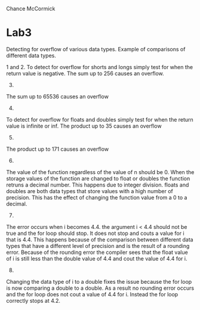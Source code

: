 Chance McCormick
# Lab3
Detecting for overflow of various data types. Example of comparisons of different data types.

1 and 2. 
To detect for overflow for shorts and longs simply test for when the return value is negative. 
The sum up to 256 causes an overflow.  

3. 
The sum up to 65536 causes an overflow

4.
To detect for overflow for floats and doubles simply test for when the return value is infinite
or inf.
The product up to 35 causes an overflow

5.
The product up to 171 causes an overflow

6.
The value of the function regardless of the value of n should be 0.  When the storage
values of the function are changed to float or doubles the function retruns a decimal number.
This happens due to integer division.  floats and doubles are both data types that store
values with a high number of precision.  This has the effect of changing the function value 
from a 0 to a decimal.

7.
The error occurs when i becomes 4.4. the argument i < 4.4 should not be true and the for 
loop should stop.  It does not stop and couts a value for i that is 4.4.  This happens
because of the comparison between different data types that have a different level of precision
and is the result of a rounding error.  Because of the rounding error the compiler sees that 
the float value of i is still less than the double value of 4.4 and cout the value of 4.4 for i.

8.
Changing the data type of i to a double fixes the issue because the for loop is now comparing 
a double to a double. As a result no rounding error occurs and the for loop does not cout a value
of 4.4 for i. Instead the for loop correctly stops at 4.2.


